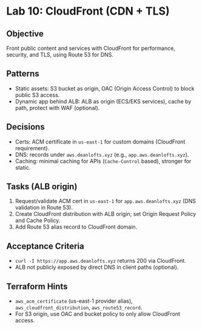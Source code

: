 # Lab 10: CloudFront (CDN + TLS)

## Objective

Front public content and services with CloudFront for performance, security, and TLS, using Route 53 for DNS.

## Patterns

- Static assets: S3 bucket as origin, OAC (Origin Access Control) to block public S3 access.
- Dynamic app behind ALB: ALB as origin (ECS/EKS services), cache by path, protect with WAF (optional).

## Decisions

- Certs: ACM certificate in `us-east-1` for custom domains (CloudFront requirement).
- DNS: records under `aws.deanlofts.xyz` (e.g., `app.aws.deanlofts.xyz`).
- Caching: minimal caching for APIs (`Cache-Control` based), stronger for static.

## Tasks (ALB origin)

1. Request/validate ACM cert in `us-east-1` for `app.aws.deanlofts.xyz` (DNS validation in Route 53).
2. Create CloudFront distribution with ALB origin; set Origin Request Policy and Cache Policy.
3. Add Route 53 alias record to CloudFront domain.

## Acceptance Criteria

- `curl -I https://app.aws.deanlofts.xyz` returns 200 via CloudFront.
- ALB not publicly exposed by direct DNS in client paths (optional).

## Terraform Hints

- `aws_acm_certificate` (us-east-1 provider alias), `aws_cloudfront_distribution`, `aws_route53_record`.
- For S3 origin, use OAC and bucket policy to only allow CloudFront access.
